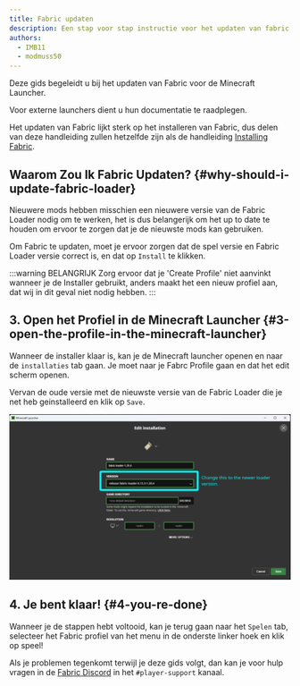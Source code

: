 ```yaml
---
title: Fabric updaten
description: Een stap voor stap instructie voor het updaten van fabric.
authors:
  - IMB11
  - modmuss50
---
```


Deze gids begeleidt u bij het updaten van Fabric voor de Minecraft Launcher.

Voor externe launchers dient u hun documentatie te raadplegen.

Het updaten van Fabric lijkt sterk op het installeren van Fabric, dus delen van deze handleiding zullen hetzelfde zijn als de handleiding [Installing Fabric](./installing-fabric).

## Waarom Zou Ik Fabric Updaten? {#why-should-i-update-fabric-loader}

Nieuwere mods hebben misschien een nieuwere versie van de Fabric Loader nodig om te werken, het is dus belangerijk om het up to date te houden om ervoor te zorgen dat je de nieuwste mods kan gebruiken.

<!-- Include steps from installing guide, no need to repeat them. -->

<!--@include: ./installing-fabric.md{12,41}-->

Om Fabric te updaten, moet je ervoor zorgen dat de spel versie en Fabric Loader versie correct is, en dat op `Install` te klikken.

:::warning BELANGRIJK
Zorg ervoor dat je 'Create Profile' niet aanvinkt wanneer je de Installer gebruikt, anders maakt het een nieuw profiel aan, dat wij in dit geval niet nodig hebben.
:::

## 3. Open het Profiel in de Minecraft Launcher {#3-open-the-profile-in-the-minecraft-launcher}

Wanneer de installer klaar is, kan je de Minecraft launcher openen en naar de `installaties` tab gaan. Je moet naar je Fabrc Profile gaan en dat het edit scherm openen.

Vervan de oude versie met de nieuwste versie van de Fabric Loader die je net heb geinstalleerd en klik op `Save`.

![Fabric updaten in de Minecraft Launcher](/assets/players/updating-fabric.png)

## 4. Je bent klaar! {#4-you-re-done}

Wanneer je de stappen hebt voltooid, kan je terug gaan naar het `Spelen` tab, selecteer het Fabric profiel van het menu in de onderste linker hoek en klik op speel!

Als je problemen tegenkomt terwijl je deze gids volgt, dan kan je voor hulp vragen in de [Fabric Discord](https://discord.gg/v6v4pMv) in het `#player-support` kanaal.

